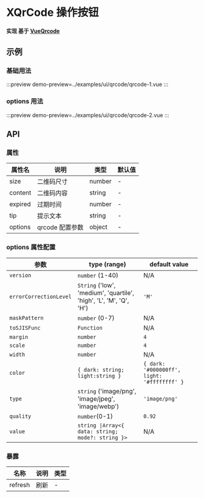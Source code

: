 # XQrCode 操作按钮


#### 实现 基于 [VueQrcode](https://github.com/rx-ts/vue/blob/master/packages/vue-qrcode/README.md#demo)


## 示例

### 基础用法


:::preview
demo-preview=../examples/ui/qrcode/qrcode-1.vue
:::


### options 用法


:::preview
demo-preview=../examples/ui/qrcode/qrcode-2.vue
:::




## API

### 属性 

| 属性名  | 说明            | 类型   | 默认值 |
| ------- | --------------- | ------ | ------ |
| size    | 二维码尺寸      | number | -      |
| content | 二维码内容      | string | -      |
| expired | 过期时间        | number | -      |
| tip     | 提示文本        | string | -      |
| options | qrcode 配置参数 | object | -      |



### options 属性配置

| 参数                   | type (range)                                                       | default value                               |
| ---------------------- | ------------------------------------------------------------------ | ------------------------------------------- |
| `version`              | `number` (1-40)                                                    | N/A                                         |
| `errorCorrectionLevel` | `String` ('low', 'medium', 'quartile', 'high', 'L', 'M', 'Q', 'H') | `'M'`                                       |
| `maskPattern`          | `number` (0-7)                                                     | N/A                                         |
| `toSJISFunc`           | `Function`                                                         | N/A                                         |
| `margin`               | `number`                                                           | `4`                                         |
| `scale`                | `number`                                                           | `4`                                         |
| `width`                | `number`                                                           | N/A                                         |
| `color`                | `{ dark: string; light:string }`                                   | `{ dark: '#000000ff', light: '#ffffffff' }` |
| `type`                 | `string` ('image/png', 'image/jpeg', 'image/webp')                 | `'image/png'`                               |
| `quality`              | `number`(0-1)                                                      | `0.92`                                      |
| `value`                | `string \|Array<{ data: string; mode?: string }>`                  | N/A                                         |





### 暴露

| 名称    | 说明 | 类型 |
| ------- | ---- | ---- |
| refresh | 刷新 | -    |